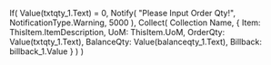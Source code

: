 If(
    Value(txtqty_1.Text) = 0,
    Notify(
        "Please Input Order Qty!",
        NotificationType.Warning,
        5000
    ),
    Collect(
        Collection Name,
        {
            Item: ThisItem.ItemDescription,
            UoM: ThisItem.UoM,
            OrderQty: Value(txtqty_1.Text),
            BalanceQty: Value(balanceqty_1.Text),
            Billback: billback_1.Value
        }
    )
)

